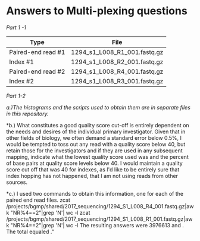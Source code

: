 # Answers to Multi-plexing questions

*Part 1 -1*

|Type|File|
|---|---|
|Paired-end read #1|             1294_s1_L008_R1_001.fastq.gz|
|Index #1|                       1294_s1_L008_R2_001.fastq.gz |
|Paired-end read #2|             1294_s1_L008_R4_001.fastq.gz|
|Index #2 |                      1294_s1_L008_R3_001.fastq.gz|

*Part 1-2*

*a.)The histograms and the scripts used to obtain them are in separate files in this repository.*

*b.) What constitutes a good quality score cut-off is entirely dependent on the needs and desires of the individual primary investigator.  Given that in other fields of biology, we often demand a standard error below 0.5%, I would be tempted to toss out any read with a quality score below 40, but retain those for the investigators and if they are used in any subsequent mapping, indicate what the lowest quality score used was and the percent of base pairs at quality score levels below 40.  I would maintain a quality score cut off that was 40 for indexes, as I'd like to be entirely sure that index hopping has not happened, that I am not using reads from other sources.

*c.)  I used two commands to obtain this information, one for each of the paired end read files.
    zcat /projects/bgmp/shared/2017_sequencing/1294_S1_L008_R4_001.fastq.gz|awk "NR%4==2"|grep 'N'| wc -l
    zcat /projects/bgmp/shared/2017_sequencing/1294_S1_L008_R1_001.fastq.gz|awk "NR%4==2"|grep 'N'| wc -l
    The resulting answers were 3976613 and .  The total equaled  ."
